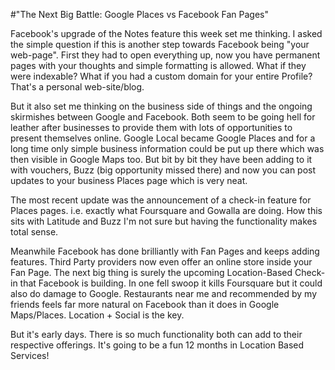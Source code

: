 #"The Next Big Battle: Google Places vs Facebook Fan Pages"


 Facebook&#39;s upgrade of the Notes feature this week set me thinking. I asked the simple question if this is another step towards Facebook being &quot;your web-page&quot;. First they had to open everything up, now you have permanent pages with your thoughts and simple formatting is allowed. What if they were indexable? What if you had a custom domain for your entire Profile? That&#39;s a personal web-site/blog. <p /><div>But it also set me thinking on the business side of things and the ongoing skirmishes between Google and Facebook. Both seem to be going hell for leather after businesses to provide them with lots of opportunities to present themselves online. Google Local became Google Places and for a long time only simple business information could be put up there which was then visible in Google Maps too. But bit by bit they have been adding to it with vouchers, Buzz (big opportunity missed there) and now you can post updates to your business Places page which is very neat.</div> <p /><div>The most recent update was the announcement of a check-in feature for Places pages. i.e. exactly what Foursquare and Gowalla are doing. How this sits with Latitude and Buzz I&#39;m not sure but having the functionality makes total sense.</div> <p /><div>Meanwhile Facebook has done brilliantly with Fan Pages and keeps adding features. Third Party providers now even offer an online store inside your Fan Page. The next big thing is surely the upcoming Location-Based Check-in that Facebook is building. In one fell swoop it kills Foursquare but it could also do damage to Google. Restaurants near me and recommended by my friends feels far more natural on Facebook than it does in Google Maps/Places. Location + Social is the key.</div> <p /><div>But it&#39;s early days. There is so much functionality both can add to their respective offerings. It&#39;s going to be a fun 12 months in Location Based Services!</div>
 